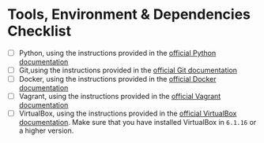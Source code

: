 # Tools, Environment & Dependencies Checklist

- [ ] Python, using the instructions provided in the [official Python documentation](https://www.python.org/downloads/)
- [ ] Git,using the instructions provided in the [official Git documentation](https://git-scm.com/downloads)
- [ ] Docker, using the instructions provided in the [official Docker documentation](https://docs.docker.com/get-docker/)
- [ ] Vagrant, using the instructions provided in the [official Vagrant documentation](https://www.vagrantup.com/downloads)
- [ ] VirtualBox, using the instructions provided in the [official VirtualBox documentation](https://www.virtualbox.org/wiki/Downloads). Make sure that you have installed VirtualBox in `6.1.16` or a higher version.
